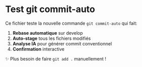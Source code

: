 # Test git commit-auto

Ce fichier teste la nouvelle commande `git commit-auto` qui fait:

1. **Rebase automatique** sur develop
2. **Auto-stage** tous les fichiers modifiés  
3. **Analyse IA** pour générer commit conventionnel
4. **Confirmation** interactive

✨ Plus besoin de faire `git add .` manuellement !